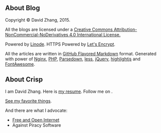 ## About Blog

Copyright &copy; David Zhang, 2015. 

All the blogs are licensed under a [Creative Commons Attribution-NonCommercial-NoDerivatives 4.0 International License.](http://creativecommons.org/licenses/by-nc-nd/4.0/) 

Powered by [Linode](https://www.linode.com/). HTTPS Powered by [Let's Encrypt](https://letsencrypt.org/).

All the articles are written in [GitHub Flavored Markdown](https://help.github.com/articles/github-flavored-markdown) format.
Generated with power of [Nginx](http://nginx.org/), [PHP](http://php.net/), [Parsedown](https://github.com/erusev/parsedown), [less](http://lesscss.org/), [jQuery](https://jquery.com/), [highlightjs](https://highlightjs.org/) and [FontAwesome](https://fortawesome.github.io/Font-Awesome/).

## About Crisp

I am David Zhang. Here is [my resume](/page/resume.html).
Follow me on
<a href="http://weibo.com/crispgm" target="_blank"><i title="Weibo" class="fa fa-weibo fa-lg"></i></a>
<a href="https://instagram.com/crispgm" target="_blank"><i title="Instagram" class="fa fa-instagram fa-lg"></i></a>
<a href="http://crispgm.tumblr.com" target="_blank"><i title="Tumblr" class="fa fa-tumblr fa-lg"></i></a>.

[See my favorite things](/page/things.html).

And there are what I advocate:

* [Free and Open Internet](https://www.google.com/intl/en/takeaction/)
* Against Piracy Software
